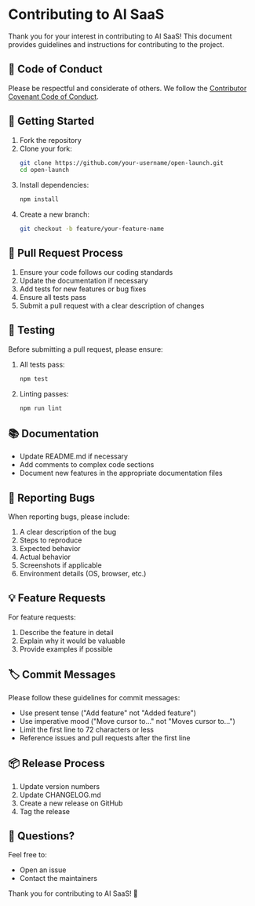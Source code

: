 # Contributing to AI SaaS

Thank you for your interest in contributing to AI SaaS! This document provides guidelines and instructions for contributing to the project.

## 🤝 Code of Conduct

Please be respectful and considerate of others. We follow the [Contributor Covenant Code of Conduct](CODE_OF_CONDUCT.md).

## 🚀 Getting Started

1. Fork the repository
2. Clone your fork:
   ```bash
   git clone https://github.com/your-username/open-launch.git
   cd open-launch
   ```
3. Install dependencies:
   ```bash
   npm install
   ```
4. Create a new branch:
   ```bash
   git checkout -b feature/your-feature-name
   ```

## 📝 Pull Request Process

1. Ensure your code follows our coding standards
2. Update the documentation if necessary
3. Add tests for new features or bug fixes
4. Ensure all tests pass
5. Submit a pull request with a clear description of changes

## 🧪 Testing

Before submitting a pull request, please ensure:

1. All tests pass:
   ```bash
   npm test
   ```
2. Linting passes:
   ```bash
   npm run lint
   ```

## 📚 Documentation

- Update README.md if necessary
- Add comments to complex code sections
- Document new features in the appropriate documentation files

## 🐛 Reporting Bugs

When reporting bugs, please include:

1. A clear description of the bug
2. Steps to reproduce
3. Expected behavior
4. Actual behavior
5. Screenshots if applicable
6. Environment details (OS, browser, etc.)

## 💡 Feature Requests

For feature requests:

1. Describe the feature in detail
2. Explain why it would be valuable
3. Provide examples if possible

## 🏷️ Commit Messages

Please follow these guidelines for commit messages:

- Use present tense ("Add feature" not "Added feature")
- Use imperative mood ("Move cursor to..." not "Moves cursor to...")
- Limit the first line to 72 characters or less
- Reference issues and pull requests after the first line

## 📦 Release Process

1. Update version numbers
2. Update CHANGELOG.md
3. Create a new release on GitHub
4. Tag the release

## 🤝 Questions?

Feel free to:

- Open an issue
- Contact the maintainers

Thank you for contributing to AI SaaS! 🚀
